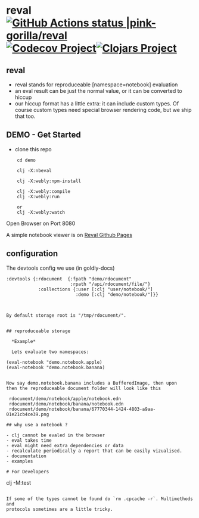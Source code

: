 # reval [![GitHub Actions status |pink-gorilla/reval](https://github.com/pink-gorilla/reval/workflows/CI/badge.svg)](https://github.com/pink-gorilla/reval/actions?workflow=CI)[![Codecov Project](https://codecov.io/gh/pink-gorilla/reval/branch/master/graph/badge.svg)](https://codecov.io/gh/pink-gorilla/reval)[![Clojars Project](https://img.shields.io/clojars/v/org.pinkgorilla/reval.svg)](https://clojars.org/org.pinkgorilla/reval)

## reval
- reval stands for reproduceable [namespace=notebook] evaluation
- an eval result can be just the normal value, or it can be converted to hiccup
- our hiccup format has a little extra: it can include custom types.
  Of course custom types need special browser rendering code, but we ship that too.

## DEMO - Get Started
- clone this repo
```
    cd demo
          
    clj -X:nbeval

    clj -X:webly:npm-install

    clj -X:webly:compile
    clj -X:webly:run

    or
    clj -X:webly:watch

```
  Open Browser on Port 8080

A simple notebook viewer is on [Reval Github Pages](https://pink-gorilla.github.io/reval/)

## configuration

The devtools config we use (in goldly-docs)

```
:devtools {:rdocument  {:fpath "demo/rdocument"
                        :rpath "/api/rdocument/file/"}
            :collections {:user [:clj "user/notebook/"]
                          :demo [:clj "demo/notebook/"]}}
```

```


By default storage root is "/tmp/rdocument/".


## reproduceable storage

  *Example*

  Lets evaluate two namespaces:
  ```
    (eval-notebook "demo.notebook.apple)
    (eval-notebook "demo.notebook.banana)
  ```

  Now say demo.notebook.banana includes a BufferedImage, then upon 
  then the reproduceable document folder will look like this

  ```
     rdocument/demo/notebook/apple/notebook.edn
     rdocument/demo/notebook/banana/notebook.edn
     rdocument/demo/notebook/banana/67770344-1424-4803-a9aa-01e21cb4ce39.png

  ``` 
## why use a notebook ?

- clj cannot be evaled in the browser
- eval takes time
- eval might need extra dependencies or data 
- recalculate periodically a report that can be easily vizualised.
- documentation
- examples

# For Developers

```
clj -M:test
```

If some of the types cannot be found do `rm .cpcache -r`. Multimethods and
protocols sometimes are a little tricky.



